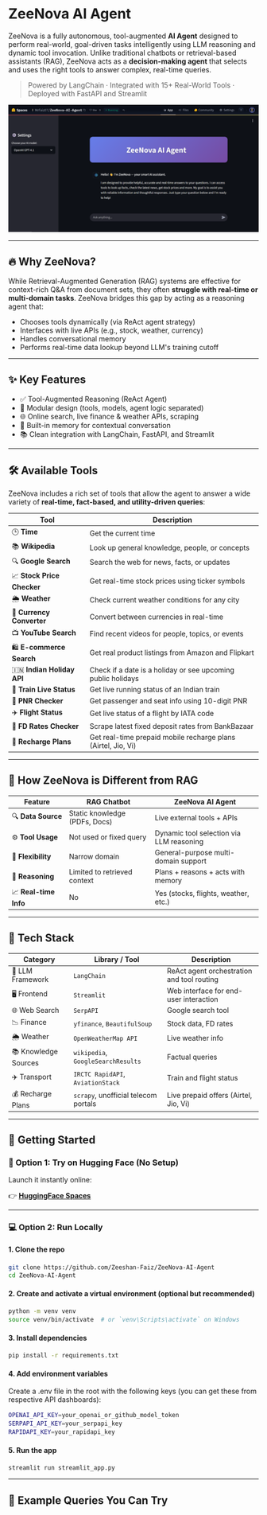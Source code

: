 # ZeeNova AI Agent

ZeeNova is a fully autonomous, tool-augmented **AI Agent** designed to perform real-world, goal-driven tasks intelligently using LLM reasoning and dynamic tool invocation. Unlike traditional chatbots or retrieval-based assistants (RAG), ZeeNova acts as a **decision-making agent** that selects and uses the right tools to answer complex, real-time queries.

> Powered by LangChain · Integrated with 15+ Real-World Tools · Deployed with FastAPI and Streamlit

![ZeeNova_AI_Agent_screenshot](./ZeeNova_Agent_ss.png)

---

## 🔥 Why ZeeNova?

While Retrieval-Augmented Generation (RAG) systems are effective for context-rich Q&A from document sets, they often **struggle with real-time or multi-domain tasks**. ZeeNova bridges this gap by acting as a reasoning agent that:

- Chooses tools dynamically (via ReAct agent strategy)
- Interfaces with live APIs (e.g., stock, weather, currency)
- Handles conversational memory
- Performs real-time data lookup beyond LLM's training cutoff

---

## ✨ Key Features

- ✅ Tool-Augmented Reasoning (ReAct Agent)
- 🧩 Modular design (tools, models, agent logic separated)
- 🌐 Online search, live finance & weather APIs, scraping
- 🔁 Built-in memory for contextual conversation
- 📚 Clean integration with LangChain, FastAPI, and Streamlit

---

## 🛠️ Available Tools

ZeeNova includes a rich set of tools that allow the agent to answer a wide variety of **real-time, fact-based, and utility-driven queries**:

| Tool                      | Description                                                                 |
|---------------------------|-----------------------------------------------------------------------------|
| 🕒 **Time**                | Get the current time                                                       |
| 📚 **Wikipedia**           | Look up general knowledge, people, or concepts                            |
| 🔍 **Google Search**       | Search the web for news, facts, or updates                                 |
| 📈 **Stock Price Checker** | Get real-time stock prices using ticker symbols                            |
| 🌦️ **Weather**             | Check current weather conditions for any city                              |
| 💱 **Currency Converter**  | Convert between currencies in real-time                                     |
| 📺 **YouTube Search**      | Find recent videos for people, topics, or events                          |
| 🛍️ **E-commerce Search**   | Get real product listings from Amazon and Flipkart                        |
| 🇮🇳 **Indian Holiday API**  | Check if a date is a holiday or see upcoming public holidays               |
| 🚆 **Train Live Status**   | Get live running status of an Indian train                                 |
| 🧾 **PNR Checker**         | Get passenger and seat info using 10-digit PNR                             |
| ✈️ **Flight Status**       | Get live status of a flight by IATA code                                   |
| 🏦 **FD Rates Checker**    | Scrape latest fixed deposit rates from BankBazaar                         |
| 📲 **Recharge Plans**      | Get real-time prepaid mobile recharge plans (Airtel, Jio, Vi)              |

---

## 🧠 How ZeeNova is Different from RAG

| Feature                     | RAG Chatbot                           | ZeeNova AI Agent                         |
|-----------------------------|----------------------------------------|------------------------------------------|
| 🔍 **Data Source**           | Static knowledge (PDFs, Docs)          | Live external tools + APIs               |
| ⚙️ **Tool Usage**            | Not used or fixed query                | Dynamic tool selection via LLM reasoning |
| 🧩 **Flexibility**           | Narrow domain                          | General-purpose multi-domain support     |
| 🧠 **Reasoning**             | Limited to retrieved context           | Plans + reasons + acts with memory       |
| 📈 **Real-time Info**        | No                                     | Yes (stocks, flights, weather, etc.)     |

---

## 🧰 Tech Stack

| Category             | Library / Tool                     | Description                                  |
|----------------------|------------------------------------|----------------------------------------------|
| 🧠 LLM Framework      | `LangChain`                        | ReAct agent orchestration and tool routing  |
| 🖥️ Frontend           | `Streamlit`                        | Web interface for end-user interaction       |
| 🌐 Web Search         | `SerpAPI`                          | Google search tool                           |
| 📉 Finance            | `yfinance`, `BeautifulSoup`        | Stock data, FD rates                         |
| 🌦️ Weather            | `OpenWeatherMap API`               | Live weather info                            |
| 📚 Knowledge Sources  | `wikipedia`, `GoogleSearchResults` | Factual queries                              |
| ✈️ Transport          | `IRCTC RapidAPI`, `AviationStack`  | Train and flight status                      |
| 💰 Recharge Plans     | `scrapy`, unofficial telecom portals| Live prepaid offers (Airtel, Jio, Vi)        |

---

## 🚀 Getting Started

### 🔗 Option 1: Try on Hugging Face (No Setup)

Launch it instantly online:

👉 **[HuggingFace Spaces](https://huggingface.co/spaces/MrFaiz07/ZeeNova-AI-Agent)**

---

### 💻 Option 2: Run Locally

#### 1. Clone the repo

```bash
git clone https://github.com/Zeeshan-Faiz/ZeeNova-AI-Agent
cd ZeeNova-AI-Agent
```

#### 2. Create and activate a virtual environment (optional but recommended)

```bash
python -m venv venv
source venv/bin/activate  # or `venv\Scripts\activate` on Windows
```

#### 3. Install dependencies

```bash
pip install -r requirements.txt
```

#### 4. Add environment variables
Create a .env file in the root with the following keys (you can get these from respective API dashboards):

```bash
OPENAI_API_KEY=your_openai_or_github_model_token
SERPAPI_API_KEY=your_serpapi_key
RAPIDAPI_KEY=your_rapidapi_key
```

#### 5. Run the app

```bash
streamlit run streamlit_app.py
```

---

## 🧪 Example Queries You Can Try



